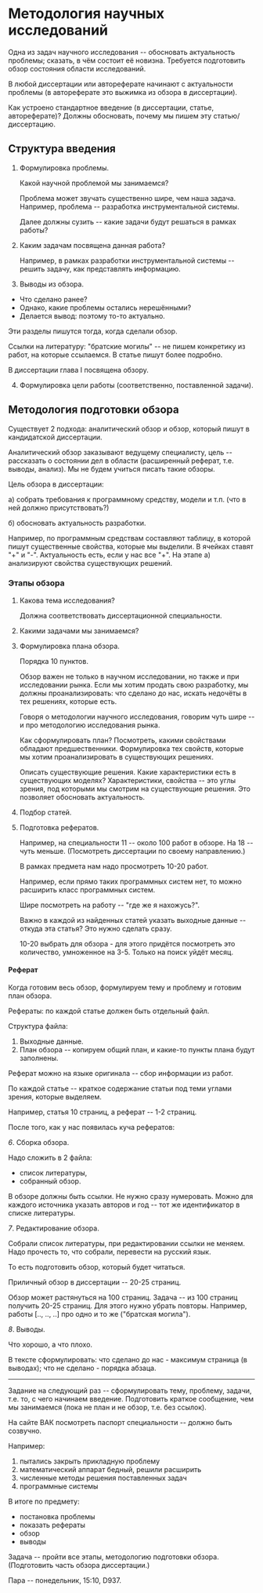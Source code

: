 # Методология научных исследований

Одна из задач научного исследования -- обосновать актуальность проблемы; сказать, в чём состоит её новизна.
Требуется подготовить обзор состояния области исследований.

В любой диссертации или автореферате начинают с актуальности проблемы (в автореферате это выжимка из обзора в диссертации).

Как устроено стандартное введение (в диссертации, статье, автореферате)? Должны обосновать, почему мы пишем эту статью/диссертацию.

## Структура введения

1. Формулировка проблемы.

   Какой научной проблемой мы занимаемся?

   Проблема может звучать существенно шире, чем наша задача.
   Например, проблема -- разработка инструментальной системы.

   Далее должны сузить -- какие задачи будут решаться в рамках работы?

2. Каким задачам посвящена данная работа?

   Например, в рамках разработки инструментальной системы -- решить задачу, как представлять информацию.

3. Выводы из обзора.
  - Что сделано ранее?
  - Однако, какие проблемы остались нерешёнными?
  - Делается вывод: поэтому то-то актуально.

  Эти разделы пишутся тогда, когда сделали обзор.

  Ссылки на литературу: "братские могилы" -- не пишем конкретику из работ, на которые ссылаемся. В статье пишут более подробно.

  В диссертации глава I посвящена обзору.

4. Формулировка цели работы (соответственно, поставленной задачи).


## Методология подготовки обзора

Существует 2 подхода: аналитический обзор и обзор, который пишут в кандидатской диссертации.

Аналитический обзор заказывают ведущему специалисту, цель -- рассказать о состоянии дел в области (расширенный реферат, т.е. выводы, анализ). Мы не будем учиться писать такие обзоры.

Цель обзора в диссертации:

а) собрать требования к программному средству, модели и т.п. (что в ней должно присутствовать?)

б) обосновать актуальность разработки.

Например, по программным средствам составляют таблицу, в которой пишут существенные свойства, которые мы выделили. В ячейках ставят "+" и "-". Актуальность есть, если у нас все "+".
На этапе а) анализируют свойства существующих решений.

### Этапы обзора

1. Какова тема исследования?

   Должна соответствовать диссертационной специальности.

2. Какими задачами мы занимаемся?

3. Формулировка плана обзора.

   Порядка 10 пунктов.

   Обзор важен не только в научном исследовании, но также и при исследовании рынка. Если мы хотим продать свою разработку, мы должны проанализировать: что сделано до нас, искать недочёты в тех решениях, которые есть.

   Говоря о методологии научного исследования, говорим чуть шире -- и про методологию исследования рынка.

   Как сформулировать план? Посмотреть, какими свойствами обладают предшественники. Формулировка тех свойств, которые мы хотим проанализировать в существующих решениях.

   Описать существующие решения. Какие характеристики есть в существующих моделях? Характеристики, свойства -- это углы зрения, под которыми мы смотрим на существующие решения. Это позволяет обосновать актуальность.

4. Подбор статей.
5. Подготовка рефератов.

   Например, на специальности 11 -- около 100 работ в обзоре. На 18 -- чуть меньше. (Посмотреть диссертации по своему направлению.)

   В рамках предмета нам надо просмотреть 10-20 работ.

   Например, если прямо таких программных систем нет, то можно расширить класс программных систем.

   Шире посмотреть на работу -- "где же я нахожусь?".

   Важно в каждой из найденных статей указать выходные данные -- откуда эта статья? Это нужно сделать сразу.

   10-20 выбрать для обзора - для этого придётся посмотреть это количество, умноженное на 3-5.
  Только на поиск уйдёт месяц.

#### Реферат

Когда готовим весь обзор, формулируем тему и проблему и готовим план обзора.

Рефераты: по каждой статье должен быть отдельный файл.

Структура файла:

1. Выходные данные.
2. План обзора -- копируем общий план, и какие-то пункты плана будут заполнены.

Реферат можно на языке оригинала -- сбор информации из работ.

По каждой статье -- краткое содержание статьи под теми углами зрения, которые выделяем.

Например, статья 10 страниц, а реферат -- 1-2 страниц.

После того, как у нас появилась куча рефератов:

*6*. Сборка обзора.

Надо сложить в 2 файла:
- список литературы,
- собранный обзор.

В обзоре должны быть ссылки. Не нужно сразу нумеровать.
Можно для каждого источника указать авторов и год -- тот же идентификатор в списке литературы.

*7*. Редактирование обзора.

Собрали список литературы, при редактировании ссылки не меняем. Надо прочесть то, что собрали, перевести на русский язык.

То есть подготовить обзор, который будет читаться.

Приличный обзор в диссертации -- 20-25 страниц.

Обзор может растянуться на 100 страниц.
Задача -- из 100 страниц получить 20-25 страниц.
Для этого нужно убрать повторы.
Например, работы [.., .., ..] про одно и то же ("братская могила").

*8*. Выводы.

Что хорошо, а что плохо.

В тексте сформулировать: что сделано до нас - максимум страница (в выводах); что не сделано - порядка абзаца.

---

Задание на следующий раз -- сформулировать тему, проблему, задачи, т.е. то, с чего начинаем введение.
Подготовить краткое сообщение, чем мы занимаемся (пока не план и не обзор, т.е. без ссылок).

На сайте ВАК посмотреть паспорт специальности -- должно быть созвучно.

Например:

1. пытались закрыть прикладную проблему
2. математический аппарат бедный, решили расширить
3. численные методы решения поставленных задач
4. программные системы

В итоге по предмету:
- постановка проблемы
- показать рефераты
- обзор
- выводы

Задача -- пройти все этапы, методологию подготовки обзора.
(Подготовить часть обзора диссертации.)

Пара -- понедельник, 15:10, D937.
